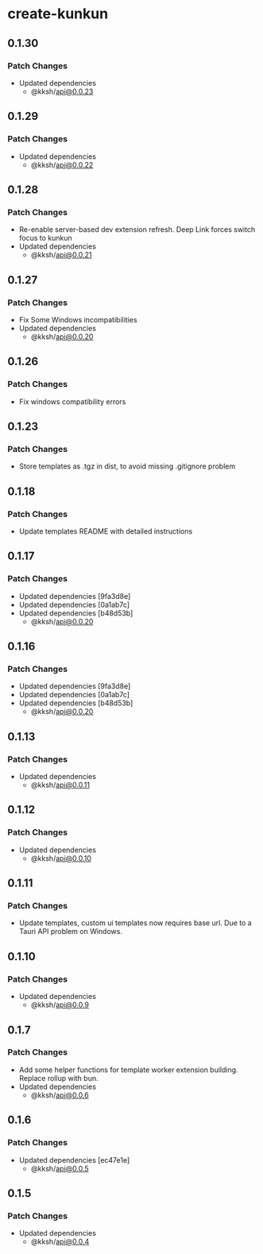 # create-kunkun

## 0.1.30

### Patch Changes

- Updated dependencies
  - @kksh/api@0.0.23

## 0.1.29

### Patch Changes

- Updated dependencies
  - @kksh/api@0.0.22

## 0.1.28

### Patch Changes

- Re-enable server-based dev extension refresh. Deep Link forces switch focus to kunkun
- Updated dependencies
  - @kksh/api@0.0.21

## 0.1.27

### Patch Changes

- Fix Some Windows incompatibilities
- Updated dependencies
  - @kksh/api@0.0.20

## 0.1.26

### Patch Changes

- Fix windows compatibility errors

## 0.1.23

### Patch Changes

- Store templates as .tgz in dist, to avoid missing .gitignore problem

## 0.1.18

### Patch Changes

- Update templates README with detailed instructions

## 0.1.17

### Patch Changes

- Updated dependencies [9fa3d8e]
- Updated dependencies [0a1ab7c]
- Updated dependencies [b48d53b]
  - @kksh/api@0.0.20

## 0.1.16

### Patch Changes

- Updated dependencies [9fa3d8e]
- Updated dependencies [0a1ab7c]
- Updated dependencies [b48d53b]
  - @kksh/api@0.0.20

## 0.1.13

### Patch Changes

- Updated dependencies
  - @kksh/api@0.0.11

## 0.1.12

### Patch Changes

- Updated dependencies
  - @kksh/api@0.0.10

## 0.1.11

### Patch Changes

- Update templates, custom ui templates now requires base url. Due to a Tauri API problem on Windows.

## 0.1.10

### Patch Changes

- Updated dependencies
  - @kksh/api@0.0.9

## 0.1.7

### Patch Changes

- Add some helper functions for template worker extension building. Replace rollup with bun.
- Updated dependencies
  - @kksh/api@0.0.6

## 0.1.6

### Patch Changes

- Updated dependencies [ec47e1e]
  - @kksh/api@0.0.5

## 0.1.5

### Patch Changes

- Updated dependencies
  - @kksh/api@0.0.4
